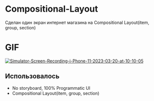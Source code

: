 # Compositional-Layout
Cделан один экран интернет магазина на Compositional Layout(item, group, section) 

# GIF
<a href="https://ibb.co/R3TfRYW"><img src="https://i.ibb.co/2v3xGWB/Simulator-Screen-Recording-i-Phone-11-2023-03-20-at-10-10-05.gif" alt="Simulator-Screen-Recording-i-Phone-11-2023-03-20-at-10-10-05" border="0"></a>

## **Использовалось**
- No storyboard, 100% Programmatic UI
- Compositional Layout(item, group, section) 
